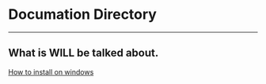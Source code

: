 # Documation Directory 

---

## What is WILL be talked about.
[How to install on windows](how-to-install-windows)
